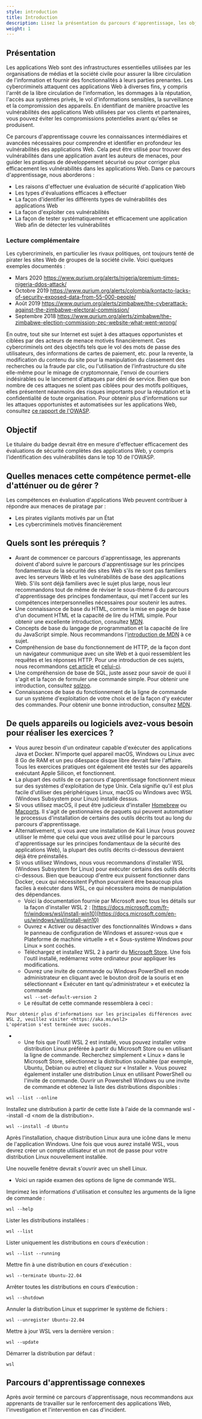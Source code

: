 ```yaml
---
style: introduction
title: Introduction
description: Lisez la présentation du parcours d'apprentissage, les objectifs, les menaces associées et les prérequis.
weight: 1
---
```


## Présentation

Les applications Web sont des infrastructures essentielles utilisées par les organisations de médias et la société civile pour assurer la libre circulation de l'information et fournir des fonctionnalités à leurs parties prenantes. Les cybercriminels attaquent ces applications Web à diverses fins, y compris l'arrêt de la libre circulation de l'information, les dommages à la réputation, l'accès aux systèmes privés, le vol d'informations sensibles, la surveillance et la compromission des appareils. En identifiant de manière proactive les vulnérabilités des applications Web utilisées par vos clients et partenaires, vous pouvez éviter les compromissions potentielles avant qu'elles se produisent.

Ce parcours d'apprentissage couvre les connaissances intermédiaires et avancées nécessaires pour comprendre et identifier en profondeur les vulnérabilités des applications Web. Cela peut être utilisé pour trouver des vulnérabilités dans une application avant les auteurs de menaces, pour guider les pratiques de développement sécurisé ou pour corriger plus efficacement les vulnérabilités dans les applications Web. Dans ce parcours d'apprentissage, nous aborderons :

- Les raisons d'effectuer une évaluation de sécurité d'application Web
- Les types d'évaluations efficaces à effectuer
- La façon d'identifier les différents types de vulnérabilités des applications Web
- La façon d'exploiter ces vulnérabilités
- La façon de tester systématiquement et efficacement une application Web afin de détecter les vulnérabilités

### Lecture complémentaire

Les cybercriminels, en particulier les rivaux politiques, ont toujours tenté de pirater les sites Web de groupes de la société civile. Voici quelques exemples documentés :

- Mars 2020 <https://www.qurium.org/alerts/nigeria/premium-times-nigeria-ddos-attack/>
- Octobre 2019 <https://www.qurium.org/alerts/colombia/kontacto-lacks-of-security-exposed-data-from-55-000-people/>
- Août 2019 <https://www.qurium.org/alerts/zimbabwe/the-cyberattack-against-the-zimbabwe-electoral-commission/>
- Septembre 2018 <https://www.qurium.org/alerts/zimbabwe/the-zimbabwe-election-commission-zec-website-what-went-wrong/>

En outre, tout site sur Internet est sujet à des attaques opportunistes et ciblées par des acteurs de menace motivés financièrement. Ces cybercriminels ont des objectifs tels que le vol des mots de passe des utilisateurs, des informations de cartes de paiement, etc. pour la revente, la modification du contenu du site pour la manipulation du classement des recherches ou la fraude par clic, ou l'utilisation de l'infrastructure du site elle-même pour le minage de cryptomonnaie, l'envoi de courriers indésirables ou le lancement d'attaques par déni de service. Bien que bon nombre de ces attaques ne soient pas ciblées pour des motifs politiques, elles présentent néanmoins des risques importants pour la réputation et la confidentialité de toute organisation. Pour obtenir plus d'informations sur les attaques opportunistes et automatisées sur les applications Web, consultez [ce rapport de l'OWASP](https://owasp.org/www-project-automated-threats-to-web-applications/).

## Objectif

Le titulaire du badge devrait être en mesure d'effectuer efficacement des évaluations de sécurité complètes des applications Web, y compris l'identification des vulnérabilités dans le top 10 de l'OWASP.

## Quelles menaces cette compétence permet-elle d'atténuer ou de gérer ?

Les compétences en évaluation d'applications Web peuvent contribuer à répondre aux menaces de piratage par :

- Les pirates vigilants motivés par un État
- Les cybercriminels motivés financièrement

## Quels sont les prérequis ?

- Avant de commencer ce parcours d'apprentissage, les apprenants doivent d'abord suivre le parcours d'apprentissage sur les principes fondamentaux de la sécurité des sites Web s'ils ne sont pas familiers avec les serveurs Web et les vulnérabilités de base des applications Web. S'ils sont déjà familiers avec le sujet plus large, nous leur recommandons tout de même de réviser le sous-thème 6 du parcours d'apprentissage des principes fondamentaux, qui met l'accent sur les compétences interpersonnelles nécessaires pour soutenir les autres.
- Une connaissance de base du HTML, comme la mise en page de base d'un document HTML et la capacité de lire du HTML simple. Pour obtenir une excellente introduction, consultez [MDN](https://developer.mozilla.org/en-US/docs/Learn).
- Concepts de base du langage de programmation et la capacité de lire du JavaScript simple. Nous recommandons l'[introduction de MDN](https://developer.mozilla.org/en-US/docs/Learn/JavaScript) à ce sujet.
- Compréhension de base du fonctionnement de HTTP, de la façon dont un navigateur communique avec un site Web et à quoi ressemblent les requêtes et les réponses HTTP. Pour une introduction de ces sujets, nous recommandons [cet article](https://www.cloudflare.com/learning/ddos/glossary/hypertext-transfer-protocol-http/) et [celui-ci](https://developer.mozilla.org/en-US/docs/Learn/Forms/Sending_and_retrieving_form_data).
- Une compréhension de base de SQL, juste assez pour savoir de quoi il s'agit et la façon de formuler une commande simple. Pour obtenir une introduction, consultez [sqlzoo](https://sqlzoo.net/wiki/SQL_Tutorial).
- Connaissances de base du fonctionnement de la ligne de commande sur un système d'exploitation de votre choix et de la façon d'y exécuter des commandes. Pour obtenir une bonne introduction, consultez [MDN](https://developer.mozilla.org/en-US/docs/Learn/Tools_and_testing/Understanding_client-side_tools/Command_line).

## De quels appareils ou logiciels avez-vous besoin pour réaliser les exercices ?

- Vous aurez besoin d'un ordinateur capable d'exécuter des applications Java et Docker. N'importe quel appareil macOS, Windows ou Linux avec 8 Go de RAM et un peu d4espace disque libre devrait faire l'affaire. Tous les exercices pratiques ont également été testés sur des appareils exécutant Apple Silicon, et fonctionnent.
- La plupart des outils de ce parcours d'apprentissage fonctionnent mieux sur des systèmes d'exploitation de type Unix. Cela signifie qu'il est plus facile d'utiliser des périphériques Linux, macOS ou Windows avec WSL (Windows Subsystem pour Linux) installé dessus.
- Si vous utilisez macOS, il peut être judicieux d'installer [Homebrew](https://brew.sh/) ou [Macports](https://www.macports.org/). Il s'agit de gestionnaires de paquets qui peuvent automatiser le processus d'installation de certains des outils décrits tout au long du parcours d'apprentissage.
- Alternativement, si vous avez une installation de Kali Linux (vous pouvez utiliser le même que celui que vous avez utilisé pour le parcours d'apprentissage sur les principes fondamentaux de la sécurité des applications Web), la plupart des outils décrits ci-dessous devraient déjà être préinstallés.
- Si vous utilisez Windows, nous vous recommandons d'installer WSL (Windows Subsystem for Linux) pour exécuter certains des outils décrits ci-dessous. Bien que beaucoup d'entre eux puissent fonctionner dans Docker, ceux qui nécessitent Python pourraient être beaucoup plus faciles à exécuter dans WSL, ce qui nécessitera moins de manipulation des dépendances.
  - Voici la documentation fournie par Microsoft avec tous les détails sur la façon d'installer WSL 2 : [https://docs.microsoft.com/fr-fr/windows/wsl/install-win10](https://docs.microsoft.com/en-us/windows/wsl/install-win10)
  - Ouvrez « Activer ou désactiver des fonctionnalités Windows » dans le panneau de configuration de Windows et assurez-vous que « Plateforme de machine virtuelle » et « Sous-système Windows pour Linux » sont cochés.
  - Téléchargez et installez WSL 2 à partir du [Microsoft Store](https://apps.microsoft.com/store/detail/windows-subsystem-for-linux-preview/9P9TQF7MRM4R). Une fois l'outil installé, redémarrez votre ordinateur pour appliquer les modifications.
  - Ouvrez une invite de commande ou Windows PowerShell en mode administrateur en cliquant avec le bouton droit de la souris et en sélectionnant « Exécuter en tant qu'administrateur » et exécutez la commande  \
        `wsl --set-default-version 2`
  - Le résultat de cette commande ressemblera à ceci :

```
Pour obtenir plus d'informations sur les principales différences avec WSL 2, veuillez visiter <https://aka.ms/wsl2>
L'opération s'est terminée avec succès.
```

- - Une fois que l'outil WSL 2 est installé, vous pouvez installer votre distribution Linux préférée à partir du Microsoft Store ou en utilisant la ligne de commande. Recherchez simplement « Linux » dans le Microsoft Store, sélectionnez la distribution souhaitée (par exemple, Ubuntu, Debian ou autre) et cliquez sur « Installer ». Vous pouvez également installer une distribution Linux en utilisant PowerShell ou l'invite de commande. Ouvrir un Powershell Windows ou une invite de commande et obtenez la liste des distributions disponibles :

```
wsl --list --online
```

Installez une distribution à partir de cette liste à l'aide de la commande wsl --install -d &lt;nom de la distribution&gt;.

```
wsl --install -d Ubuntu
```

Après l'installation, chaque distribution Linux aura une icône dans le menu de l'application Windows. Une fois que vous aurez installé WSL, vous devrez créer un compte utilisateur et un mot de passe pour votre distribution Linux nouvellement installée.

Une nouvelle fenêtre devrait s'ouvrir avec un shell Linux.

- Voici un rapide examen des options de ligne de commande WSL.

Imprimez les informations d'utilisation et consultez les arguments de la ligne de commande :

```
wsl --help
```

Lister les distributions installées :

```
wsl --list
```

Lister uniquement les distributions en cours d'exécution :

```
wsl --list --running
```

Mettre fin à une distribution en cours d'exécution :

```
wsl --terminate Ubuntu-22.04
```

Arrêter toutes les distributions en cours d'exécution :

```
wsl --shutdown
```

Annuler la distribution Linux et supprimer le système de fichiers :

```
wsl --unregister Ubuntu-22.04
```

Mettre à jour WSL vers la dernière version :

```
wsl --update
```

Démarrer la distribution par défaut :

```
wsl
```

## Parcours d'apprentissage connexes

Après avoir terminé ce parcours d'apprentissage, nous recommandons aux apprenants de travailler sur le renforcement des applications Web, l'investigation et l'intervention en cas d'incident.
